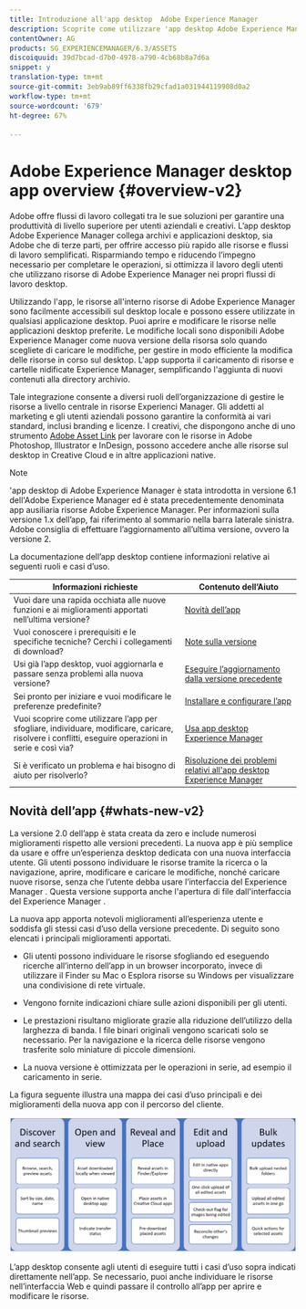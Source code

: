 ```yaml
---
title: Introduzione all'app desktop  Adobe Experience Manager
description: Scoprite come utilizzare 'app desktop Adobe Experience Manager per ottimizzare i flussi di lavoro di gestione delle risorse per gli utenti creativi quando si utilizzano  risorse di Adobe Experience Manager direttamente dal desktop.
contentOwner: AG
products: SG_EXPERIENCEMANAGER/6.3/ASSETS
discoiquuid: 39d7bcad-d7b0-4978-a790-4cb68b8a7d6a
snippet: y
translation-type: tm+mt
source-git-commit: 3eb9ab89ff6338fb29cfad1a031944119908d0a2
workflow-type: tm+mt
source-wordcount: '679'
ht-degree: 67%

---
```



# Adobe Experience Manager desktop app overview {#overview-v2}

Adobe offre flussi di lavoro collegati tra le sue soluzioni per garantire una produttività di livello superiore per utenti aziendali e creativi. L’app desktop Adobe Experience Manager collega archivi e applicazioni desktop, sia Adobe che di terze parti, per offrire accesso più rapido alle risorse e flussi di lavoro semplificati. Risparmiando tempo e riducendo l’impegno necessario per completare le operazioni, si ottimizza il lavoro degli utenti che utilizzano risorse di Adobe Experience Manager nei propri flussi di lavoro desktop.

Utilizzando l&#39;app, le risorse all&#39;interno  risorse di Adobe Experience Manager sono facilmente accessibili sul desktop locale e possono essere utilizzate in qualsiasi applicazione desktop. Puoi aprire e modificare le risorse nelle applicazioni desktop preferite. Le modifiche locali sono disponibili  Adobe Experience Manager come nuova versione della risorsa solo quando scegliete di caricare le modifiche, per gestire in modo efficiente la modifica delle risorse in corso sul desktop. L&#39;app supporta il caricamento di risorse e cartelle nidificate  Experience Manager, semplificando l&#39;aggiunta di nuovi contenuti alla directory archivio.

Tale integrazione consente a diversi ruoli dell’organizzazione di gestire le risorse a livello centrale in  risorse Experienci Manager. Gli addetti al marketing e gli utenti aziendali possono garantire la conformità ai vari standard, inclusi branding e licenze. I creativi, che dispongono anche di uno strumento [Adobe Asset Link](https://www.adobe.com/it/marketing/experience-manager-assets/adobe-asset-link.html) per lavorare con le risorse in Adobe Photoshop, Illustrator e InDesign, possono accedere anche alle risorse sul desktop in Creative Cloud e in altre applicazioni native.

>[!NOTE]
>
>&#39;app desktop di Adobe Experience Manager è stata introdotta in  versione 6.1 dell&#39;Adobe Experience Manager ed è stata precedentemente denominata  app ausiliaria risorse Adobe Experience Manager. Per informazioni sulla versione 1.x dell’app, fai riferimento al sommario nella barra laterale sinistra. Adobe consiglia di effettuare l’aggiornamento all’ultima versione, ovvero la versione 2.

La documentazione dell’app desktop contiene informazioni relative ai seguenti ruoli e casi d’uso.

| Informazioni richieste | Contenuto dell’Aiuto |
|--- |--- |
| Vuoi dare una rapida occhiata alle nuove funzioni e ai miglioramenti apportati nell’ultima versione? | [Novità dell’app](#whats-new-v2) |
| Vuoi conoscere i prerequisiti e le specifiche tecniche? Cerchi i collegamenti di download? | [Note sulla versione](release-notes.md) |
| Usi già l’app desktop, vuoi aggiornarla e passare senza problemi alla nuova versione? | [Eseguire l’aggiornamento dalla versione precedente](install-upgrade.md#upgrade-from-previous-version) |
| Sei pronto per iniziare e vuoi modificare le preferenze predefinite? | [Installare e configurare l’app](install-upgrade.md) |
| Vuoi scoprire come utilizzare l’app per sfogliare, individuare, modificare, caricare, risolvere i conflitti, eseguire operazioni in serie e così via? | [Usa app desktop  Experience Manager](using.md) |
| Si è verificato un problema e hai bisogno di aiuto per risolverlo? | [Risoluzione dei problemi relativi all&#39;app desktop  Experience Manager](troubleshoot.md) |

## Novità dell’app {#whats-new-v2}

La versione 2.0 dell’app è stata creata da zero e include numerosi miglioramenti rispetto alle versioni precedenti. La nuova app è più semplice da usare e offre un’esperienza desktop dedicata con una nuova interfaccia utente. Gli utenti possono individuare le risorse tramite la ricerca o la navigazione, aprire, modificare e caricare le modifiche, nonché caricare nuove risorse, senza che l’utente debba usare l’interfaccia del Experience Manager . Questa versione supporta anche l&#39;apertura di file dall&#39;interfaccia del Experience Manager .

La nuova app apporta notevoli miglioramenti all’esperienza utente e soddisfa gli stessi casi d’uso della versione precedente. Di seguito sono elencati i principali miglioramenti apportati.

* Gli utenti possono individuare le risorse sfogliando ed eseguendo ricerche all’interno dell’app in un browser incorporato, invece di utilizzare il Finder su Mac o Esplora risorse su Windows per visualizzare una condivisione di rete virtuale.

* Vengono fornite indicazioni chiare sulle azioni disponibili per gli utenti.

* Le prestazioni risultano migliorate grazie alla riduzione dell’utilizzo della larghezza di banda. I file binari originali vengono scaricati solo se necessario. Per la navigazione e la ricerca delle risorse vengono trasferite solo miniature di piccole dimensioni.

* La nuova versione è ottimizzata per le operazioni in serie, ad esempio il caricamento in serie.

La figura seguente illustra una mappa dei casi d’uso principali e dei miglioramenti della nuova app con il percorso del cliente.

![Novità nell&#39;app desktop  Experience Manager](assets/aem_desktop_app_usecases_v2.png)

L’app desktop consente agli utenti di eseguire tutti i casi d’uso sopra indicati direttamente nell’app. Se necessario, puoi anche individuare le risorse nell’interfaccia Web e quindi passare il controllo all’app per aprire e modificare le risorse.
